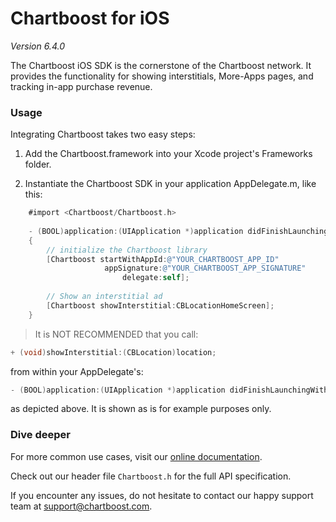 # Chartboost for iOS

*Version 6.4.0*

The Chartboost iOS SDK is the cornerstone of the Chartboost network. It
provides the functionality for showing interstitials, More-Apps pages, and
tracking in-app purchase revenue.


### Usage

Integrating Chartboost takes two easy steps:

 1. Add the Chartboost.framework into your Xcode project's Frameworks folder.

 2. Instantiate the Chartboost SDK in your application AppDelegate.m, like this:
    
 ```objective-c
     #import <Chartboost/Chartboost.h>
     
     - (BOOL)application:(UIApplication *)application didFinishLaunchingWithOptions:(NSDictionary *)launchOptions       
     {
         // initialize the Chartboost library
         [Chartboost startWithAppId:@"YOUR_CHARTBOOST_APP_ID" 
         			  appSignature:@"YOUR_CHARTBOOST_APP_SIGNATURE" 
         			      delegate:self];
           
         // Show an interstitial ad
         [Chartboost showInterstitial:CBLocationHomeScreen];
     }
  ```

> It is NOT RECOMMENDED that you call:
```objective-c
+ (void)showInterstitial:(CBLocation)location;
```
from within your AppDelegate's:
```objective-c
- (BOOL)application:(UIApplication *)application didFinishLaunchingWithOptions:(NSDictionary *)launchOptions;
```
as depicted above.  It is shown as is for example purposes only.

### Dive deeper

For more common use cases, visit our [online documentation](https://help.chartboost.com/documentation/ios).

Check out our header file `Chartboost.h` for the full API
specification.

If you encounter any issues, do not hesitate to contact our happy support team
at [support@chartboost.com](mailto:support@chartboost.com).
